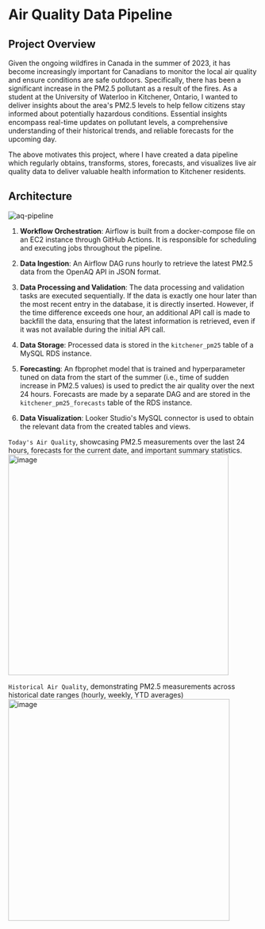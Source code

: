 # Air Quality Data Pipeline

## Project Overview
Given the ongoing wildfires in Canada in the summer of 2023, it has become increasingly important for Canadians to monitor the local air quality and ensure conditions are safe outdoors.
Specifically, there has been a significant increase in the PM2.5 pollutant as a result of the fires. As a student at the University of Waterloo in Kitchener, Ontario, I wanted to deliver insights about the area's PM2.5 levels to help fellow citizens stay informed about potentially hazardous conditions.
Essential insights encompass real-time updates on pollutant levels, a comprehensive understanding of their historical trends, and reliable forecasts for the upcoming day.

The above motivates this project, where I have created a data pipeline which regularly obtains, transforms, stores, forecasts, and visualizes live air quality data to deliver valuable health information to Kitchener residents.
## Architecture

![aq-pipeline](https://github.com/aniqp/air-quality-pipeline/assets/89875233/e83e8d5f-ca07-47c3-bf5e-c193161a91d3)

1. **Workflow Orchestration**: Airflow is built from a docker-compose file on an EC2 instance through GitHub Actions. It is responsible for scheduling and executing jobs throughout the pipeline.

2. **Data Ingestion**: An Airflow DAG runs hourly to retrieve the latest PM2.5 data from the OpenAQ API in JSON format.

3. **Data Processing and Validation**: The data processing and validation tasks are executed sequentially. If the data is exactly one hour later than the most recent entry in the database, it is directly inserted. However, if the time difference exceeds one hour, an additional API call is made to backfill the data, ensuring that the latest information is retrieved, even if it was not available during the initial API call.

4. **Data Storage**: Processed data is stored in the ```kitchener_pm25``` table of a MySQL RDS instance.

5. **Forecasting**: An fbprophet model that is trained and hyperparameter tuned on data from the start of the summer (i.e., time of sudden increase in PM2.5 values) is used to predict the air quality over the next 24 hours. Forecasts are made by a separate DAG and are stored in the ```kitchener_pm25_forecasts``` table of the RDS instance.

6. **Data Visualization**: Looker Studio's MySQL connector is used to obtain the relevant data from the created tables and views.

```Today's Air Quality```, showcasing PM2.5 measurements over the last 24 hours, forecasts for the current date, and important summary statistics.
<img width="444" alt="image" src="https://github.com/aniqp/air-quality-pipeline/assets/89875233/9f1b1305-9ad6-483d-9c76-60208b899e4a">

```Historical Air Quality```, demonstrating PM2.5 measurements across historical date ranges (hourly, weekly, YTD averages)
<img width="446" alt="image" src="https://github.com/aniqp/air-quality-pipeline/assets/89875233/210d8f96-da07-4d0f-9789-683abe5e2dc0">




